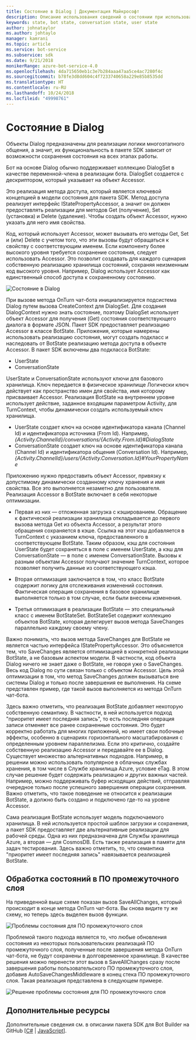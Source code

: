 ```yaml
---
title: Состояние в Dialog | Документация Майкрософт
description: Описание использования сведений о состоянии при использовании пакета SDK для Bot Builder.
keywords: state, bot state, conversation state, user state
author: johnataylor
ms.author: johtaylo
manager: kamrani
ms.topic: article
ms.service: bot-service
ms.subservice: sdk
ms.date: 9/21/2018
monikerRange: azure-bot-service-4.0
ms.openlocfilehash: 4da715650eb1c3e7b284aaa47aa5ce4ac7280f4c
ms.sourcegitcommit: b78fe3d8dd604c4f7233740658a229e85b8535dd
ms.translationtype: HT
ms.contentlocale: ru-RU
ms.lasthandoff: 10/24/2018
ms.locfileid: "49998761"
---
```

# <a name="dialog-state"></a>Состояние в Dialog

Объекты Dialog предназначены для реализации логики многоэтапного общения, а значит, их функциональность в пакете SDK зависит от возможности сохранения состояния на всех этапах работы. 

Бот на основе Dialog обычно поддерживает коллекцию DialogSet в качестве переменной-члена в реализации бота. DialogSet создается с дескриптором, который указывает на объект Accessor. 

Это реализация метода доступа, который является ключевой концепцией в модели состояния для пакета SDK. Метод доступа реализует интерфейс IStatePropertyAccessor, а значит он должен предоставлять реализации для методов Get (получение), Set (установка) и Delete (удаление). Чтобы создать объект Accessor, нужно указать для него имя свойства. 

Код, который использует Accessor, может вызывать его методы Get, Set и (или) Delete с учетом того, что эти вызовы будут обращаться к свойству с соответствующим именем. Если компоненту более высокого уровня требуется сохранение состояния, следует использовать Accessor. Это позволит создавать для каждого сценария собственную реализацию хранилища состояний, сохраняя неизменным код высокого уровня. Например, Dialog использует Accessor как единственный способ доступа к сохраненному состоянию.

![Состояние в Dialog](media/bot-builder-dialog-state.png)

При вызове метода OnTurn чат-бота инициализируется подсистема Dialog путем вызова CreateContext для DialogSet. Для создания DialogContext нужно знать состояние, поэтому DialogSet использует объект Accessor для получения (Get) состояния соответствующего диалога в формате JSON. Пакет SDK предоставляет реализацию Accessor в классе BotState. Приложения, которые намерены использовать реализацию состояния, могут создать подкласс и наследовать от BotState реализацию метода доступа в объекте Accessor. В пакет SDK включены два подкласса BotState:

- UserState
- ConversationState

UserState и ConversationState используют ключи для базового хранилища. Ключ передается в физическое хранилище Логически ключ действует как пространство имен для свойства, имя которому присваивает Accessor. Реализация BotState на внутреннем уровне использует действие, заданное входящим параметром Activity, для TurnContext, чтобы динамически создать используемый ключ хранилища.

- UserState создает ключ на основе идентификатора канала (Channel Id) и идентификатора источника (From Id). Например, _{Activity.ChannelId}/conversations/{Activity.From.Id}#DialogState_
- ConversationState создает ключ на основе идентификатора канала (Channel Id) и идентификатора общения (Conversation Id). Например, _{Activity.ChannelId}/users/{Activity.Conversation.Id}#YourPropertyName_

Приложению нужно предоставить объект Accessor, привязку к допустимому динамически созданному ключу хранения и имя свойства. Все это выполняется незаметно для пользователя. Реализация Accessor в BotState включает в себя некоторые оптимизации. 

- Первая из них — отложенная загрузка с кэшированием. Обращение к фактической реализации хранилища откладывается до первого вызова метода Get из объекта Accessor, а результат этого обращения сохраняется в кэше. Ссылка на этот кэш добавляется в TurnContext с указанием ключа, предоставленного в соответствующем BotState. Таким образом, кэш для состояния UserState будет сохраняться в поле с именем UserState, а кэш для ConversationState — в поле с именем ConversationState. Вызовы к разным объектам Accessor получают значение TurnContext, которое позволяет получить данные из соответствующего кэша.

- Вторая оптимизация заключается в том, что класс BotState содержит логику для отслеживания изменений состояния. Фактическая операция сохранения в базовое хранилище выполняется только в том случае, если были внесены изменения.

- Третья оптимизация в реализации BotState — это специальный класс с именем BotStateSet. BotStateSet содержит коллекцию объектов BotState, которая делегирует вызов метода SaveChanges параллельно каждому своему члену.

Важно понимать, что вызов метода SaveChanges для BotState не является частью интерфейса IStatePropertyAccessor. Это объясняется тем, что SaveChanges является оптимизацией в конкретной реализации BotState, а не базовым аспектом модели. В частности, код объекта Dialog ничего не знает даже о BotState, не говоря уже о SaveChanges. Весь код Dialog по сути связан только с объектом Accessor. Цель этой оптимизации в том, что метод SaveChanges должен вызываться вне системы Dialog и только после завершения ее выполнения. На схеме представлен пример, где такой вызов выполняется из метода OnTurn чат-бота.

Здесь важно отметить, что реализация BotState добавляет некоторую собственную семантику. В частности, в ней используется подход "приоритет имеет последняя запись", то есть последняя операция записи отменяет все ранее сохраненные состояния. Это будет корректно работать для многих приложений, но имеет свои побочные эффекты, особенно в сценариях горизонтального масштабирования с определенным уровнем параллелизма. Если это критично, создайте собственную реализацию Accessor и передавайте ее в Dialog. Существует множество альтернативных подходов. Например, в решении можно использовать популярное в облачных службах хранения, в том числе в Службе хранилища Azure, условие eTag. В этом случае решение будет содержать реализацию и других важных частей. Например, можно поддерживать буфер исходящих действий, отправляя очередное только после успешного завершения операции сохранения. Важно отметить, что такое поведение не относится к реализации BotState, а должно быть создано и подключено где-то на уровне Accessor.

Сама реализация BotState использует модель подключаемого хранилища. В ней используется простой шаблон загрузки и сохранения, а пакет SDK предоставляет две альтернативные реализации для рабочей среды. Одна из них предназначена для Службы хранилища Azure, а вторая — для CosmosDB. Есть также реализация в памяти для задач тестирования. Здесь важно отметить, то, что семантика "приоритет имеет последняя запись" навязывается реализацией BotState.

## <a name="handling-state-in-middleware"></a>Обработка состояний в ПО промежуточного слоя
На приведенной выше схеме показан вызов SaveAllChanges, который происходит в конце метода OnTurn чат-бота. Вы снова видите ту же схему, но теперь здесь выделен вызов функции.

![Проблемы состояния для ПО промежуточного слоя](media/bot-builder-dialog-state-problem.png)

Проблемой такого подхода является то, что любые обновления состояния из некоторых пользовательских реализаций ПО промежуточного слоя, полученные после завершения метода OnTurn чат-бота, не будут сохранены в долговременное хранилище. В качестве решения можно перенести этот вызов в SaveAllChanges сразу после завершения работы пользовательского ПО промежуточного слоя, добавив AutoSaveChangesMiddleware в конец стека ПО промежуточного слоя. Такая реализация представлена в следующем примере.

![Решение проблемы состояния для ПО промежуточного слоя](media/bot-builder-dialog-state-solution.png)

## <a name="additional-resources"></a>Дополнительные ресурсы
Дополнительные сведения см. в описании пакета SDK для Bot Builder на GitHub [[C#](https://github.com/Microsoft/BotBuilder-dotnet) | [JavaScript](https://github.com/Microsoft/BotBuilder-js)].

